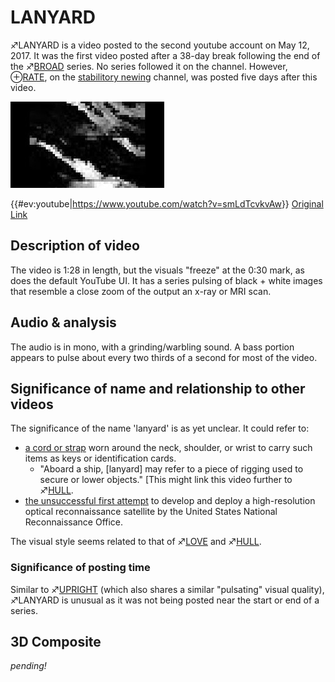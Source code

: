 # LANYARD

♐LANYARD is a video posted to the second youtube account on May 12,
2017. It was the first video posted after a 38-day break following the
end of the ♐[BROAD](BROAD "wikilink") series. No series followed it on
the channel. However, ⊕[RATE](RATE "wikilink"), on the [stabilitory
newing](stabilitory_newing "wikilink") channel, was posted five days
after this video.

![Thumbnail of ♐LANYARD](Lanyard.jpeg "Thumbnail of ♐LANYARD")

{{\#ev:youtube|<https://www.youtube.com/watch?v=smLdTcvkvAw>}} [Original Link](https://youtu.be/s-H9-8YWU9c)

## Description of video

The video is 1:28 in length, but the visuals "freeze" at the 0:30 mark,
as does the default YouTube UI. It has a series pulsing of black + white
images that resemble a close zoom of the output an x-ray or MRI scan.

## Audio & analysis

The audio is in mono, with a grinding/warbling sound. A bass portion
appears to pulse about every two thirds of a second for most of the
video.

## Significance of name and relationship to other videos

The significance of the name 'lanyard' is as yet unclear. It could refer
to:

  - [a cord or strap](https://en.wikipedia.org/wiki/Lanyard) worn around
    the neck, shoulder, or wrist to carry such items as keys or
    identification cards.
      - "Aboard a ship, \[lanyard\] may refer to a piece of rigging used
        to secure or lower objects." \[This might link this video
        further to ♐[HULL](HULL "wikilink").
  - [the unsuccessful first attempt](https://en.wikipedia.org/wiki/KH-6_Lanyard) to develop and
    deploy a high-resolution optical reconnaissance satellite by the
    United States National Reconnaissance Office.

The visual style seems related to that of ♐[LOVE](LOVE "wikilink") and
♐[HULL](HULL "wikilink").

### Significance of posting time

Similar to ♐[UPRIGHT](UPRIGHT "wikilink") (which also shares a similar
"pulsating" visual quality), ♐LANYARD is unusual as it was not being
posted near the start or end of a series.

## 3D Composite

*pending\!*

